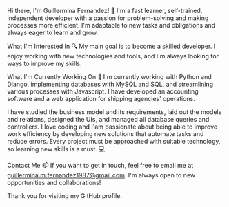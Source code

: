 Hi there, I'm Guillermina Fernandez! 👋
I'm a fast learner, self-trained, independent developer with a passion for problem-solving and making processes more efficient. I'm adaptable to new tasks and obligations and always eager to learn and grow.

What I'm Interested In 🔍
My main goal is to become a skilled developer. I enjoy working with new technologies and tools, and I'm always looking for ways to improve my skills.

What I'm Currently Working On 🌱
I'm currently working with Python and Django, implementing databases with MySQL and SQL, and streamlining various processes with Javascript. I have developed an accounting software and a web application for shipping agencies' operations.

I have studied the business model and its requirements, laid out the models and relations, designed the UIs, and managed all database queries and controllers. I love coding and I'am passionate about being able to improve work efficiency by developing new solutions that automate tasks and reduce errors. Every project must be approached with suitable technology, so learning new skills is a must. 💻

Contact Me 📫
If you want to get in touch, feel free to email me at guillermina.m.fernandez1987@gmail.com. I'm always open to new opportunities and collaborations!

Thank you for visiting my GitHub profile.

<!---
guillermina-fernandez/guillermina-fernandez is a ✨ special ✨ repository because its `README.md` (this file) appears on your GitHub profile.
You can click the Preview link to take a look at your changes.
--->
